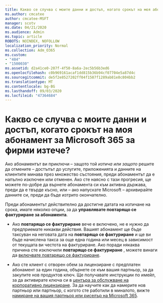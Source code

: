 ```yaml
---
title: Какво се случва с моите данни и достъп, когато срокът на моя абонамент за Microsoft 365 за фирми изтече?
ms.author: cmcatee
author: cmcatee-MSFT
manager: scotv
ms.date: 04/21/2020
ms.audience: Admin
ms.topic: article
ROBOTS: NOINDEX, NOFOLLOW
localization_priority: Normal
ms.collection: Adm_O365
ms.custom:
- "484"
- "1500030"
ms.assetid: d2a41ce0-207f-4f50-8a6a-2ec5b56b3ed6
ms.openlocfilehash: c0b969161acaf1dd815b36b94cf07704e5a87d4c
ms.sourcegitcommit: de5f2e8527202ff04f1587f1289ab81e8c804bb2
ms.translationtype: MT
ms.contentlocale: bg-BG
ms.lasthandoff: 09/03/2020
ms.locfileid: "47364684"
---
```

# <a name="what-happens-to-my-data-and-access-when-my-microsoft-365-for-business-subscription-ends"></a>Какво се случва с моите данни и достъп, когато срокът на моя абонамент за Microsoft 365 за фирми изтече?

Ако абонаментът ви приключи – защото той  *изтича или защото*  решите да отмените – достъпът до услугите, приложенията и данните на клиентите минава през множество състояния, преди абонаментът да е напълно изключен или отменен. Ако сте наясно с тази прогресия, ще можете по-добре да върнете абонамента си към активна държава, преди да е твърде късно, или – ако напускате Microsoft – архивирайте данните си, преди да бъде изтрито окончателно.
  
Преди абонаментът действително да достигне датата на изтичане на срока, имате няколко опции, за да **управлявате повтарящо се фактуриране за абонамента**.
  
- Ако **повтарящо се фактуриране** вече е включено, не е нужно да предприемате никакви действия. Вашият абонамент ще бъде таксуван на неговата дата на **повтарящо се фактуриране** и ще ви бъде начислена такса за още една година или месец в зависимост от текущата ви честота на фактуриране. Ако поради някаква причина сте изключили **повтарящо се фактуриране** , можете винаги да [включвате повтарящо се фактуриране](https://docs.microsoft.com/microsoft-365/commerce/subscriptions/renew-your-subscription#turn-recurring-billing-off-or-on).

- Ако сте клиент с отворен обем за лицензиране с предплатен абонамент за един година, обърнете се към вашия партньор, за да закупите нов продуктов ключ. Ще получавате инструкции по имейл, за да активирате ключа си в [центъра за обслужване на корпоративно лицензиране](https://go.microsoft.com/fwlink/p/?LinkID=282016). За да научите как да намерите нов партньор или партньор, с когото сте работили в миналото, вижте [намиране на вашия партньор или риселър на Microsoft 365](https://docs.microsoft.com/microsoft-365/admin/manage/find-your-partner-or-reseller).